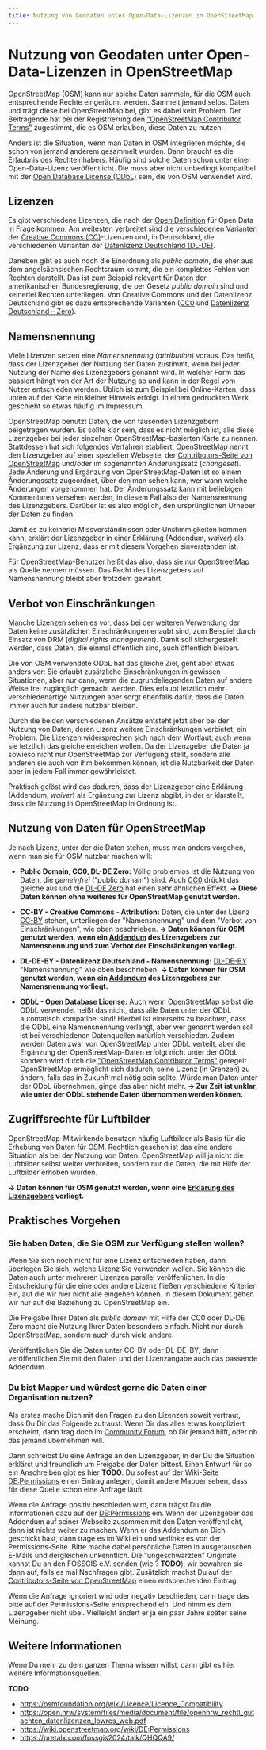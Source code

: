 ```yaml
---
title: Nutzung von Geodaten unter Open-Data-Lizenzen in OpenStreetMap
---
```


# Nutzung von Geodaten unter Open-Data-Lizenzen in OpenStreetMap

OpenStreetMap (OSM) kann nur solche Daten sammeln, für die OSM auch
entsprechende Rechte eingeräumt werden. Sammelt jemand selbst Daten und trägt
diese bei OpenStreetMap bei, gibt es dabei kein Problem. Der Beitragende hat
bei der Registrierung den ["OpenStreetMap Contributor
Terms"](https://osmfoundation.org/wiki/Licence/Contributor_Terms) zugestimmt,
die es OSM erlauben, diese Daten zu nutzen.

Anders ist die Situation, wenn man Daten in OSM integrieren möchte, die schon
von jemand anderem gesammelt wurden. Dann braucht es die Erlaubnis des
Rechteinhabers. Häufig sind solche Daten schon unter einer Open-Data-Lizenz
veröffentlicht. Die muss aber nicht unbedingt kompatibel mit der [Open Database
License (ODbL)](https://opendatacommons.org/licenses/odbl/) sein, die von OSM
verwendet wird.

## Lizenzen

Es gibt verschiedene Lizenzen, die nach der [Open
Definition](https://opendefinition.org/) für Open Data in Frage kommen. Am
weitesten verbreitet sind die verschiedenen Varianten der [Creative
Commons (CC)](https://creativecommons.org/)-Lizenzen und, in Deutschland, die
verschiedenen Varianten der [Datenlizenz
Deutschland (DL-DE)](https://www.govdata.de/lizenzen).

Daneben gibt es auch noch die Einordnung als *public domain*, die eher aus dem
angelsächsischen Rechtsraum kommt, die ein komplettes Fehlen von Rechten
darstellt. Das ist zum Beispiel relevant für Daten der amerikanischen
Bundesregierung, die per Gesetz *public domain* sind und keinerlei Rechten
unterliegen. Von Creative Commons und der Datenlizenz Deutschland gibt es
dazu entsprechende Varianten
([CC0](https://creativecommons.org/public-domain/cc0/) und [Datenlizenz
Deutschland – Zero](https://www.govdata.de/dl-de/zero-2-0)).

## Namensnennung

Viele Lizenzen setzen eine *Namensnennung* (*attribution*) voraus. Das heißt,
dass der Lizenzgeber der Nutzung der Daten zustimmt, wenn bei jeder Nutzung der
Name des Lizenzgebers genannt wird. In welcher Form das passiert hängt von der
Art der Nutzung ab und kann in der Regel vom Nutzer entschieden werden. Üblich
ist zum Beispiel bei Online-Karten, dass unten auf der Karte ein kleiner
Hinweis erfolgt. In einem gedruckten Werk geschieht so etwas häufig im
Impressum.

OpenStreetMap benutzt Daten, die von tausenden Lizenzgebern beigetragen wurden.
Es sollte klar sein, dass es nicht möglich ist, alle diese Lizenzgeber bei
jeder einzelnen OpenStreetMap-basierten Karte zu nennen. Stattdessen hat sich
folgendes Verfahren etabliert: OpenStreetMap nennt den Lizenzgeber auf einer
speziellen Webseite, der [Contributors-Seite von
OpenStreetMap](https://wiki.openstreetmap.org/wiki/Contributors) und/oder im
sogenannten Änderungssatz (*changeset*). Jede Änderung und Ergänzung von
OpenStreetMap-Daten ist so einem Änderungssatz zugeordnet, über den man sehen
kann, wer wann welche Änderungen vorgenommen hat. Der Änderungssatz kann mit
beliebigen Kommentaren versehen werden, in diesem Fall also der Namensnennung
des Lizenzgebers. Darüber ist es also möglich, den ursprünglichen Urheber
der Daten zu finden.

Damit es zu keinerlei Missverständnissen oder Unstimmigkeiten kommen kann,
erklärt der Lizenzgeber in einer Erklärung (Addendum, *waiver*) als Ergänzung
zur Lizenz, dass er mit diesem Vorgehen einverstanden ist.

Für OpenStreetMap-Benutzer heißt das also, dass sie nur OpenStreetMap als
Quelle nennen müssen. Das Recht des Lizenzgebers auf Namensnennung bleibt
aber trotzdem gewahrt.

## Verbot von Einschränkungen

Manche Lizenzen sehen es vor, dass bei der weiteren Verwendung der Daten keine
zusätzlichen Einschränkungen erlaubt sind, zum Beispiel durch Einsatz von DRM
(*digital rights management*). Damit soll sichergestellt werden, dass Daten,
die einmal öffentlich sind, auch öffentlich bleiben.

Die von OSM verwendete ODbL hat das gleiche Ziel, geht aber etwas anders vor:
Sie erlaubt zusätzliche Einschränkungen in gewissen Situationen, aber nur dann,
wenn die zugrundeliegenden Daten auf andere Weise frei zugänglich gemacht
werden. Dies erlaubt letztlich mehr verschiedenartige Nutzungen aber sorgt
ebenfalls dafür, dass die Daten immer auch für andere nutzbar bleiben.

Durch die beiden verschiedenen Ansätze entsteht jetzt aber bei der Nutzung von
Daten, deren Lizenz weitere Einschränkungen verbietet, ein Problem. Die
Lizenzen widersprechen sich nach dem Wortlaut, auch wenn sie letztlich das
gleiche erreichen wollen. Da der Lizenzgeber die Daten ja sowieso nicht nur
OpenStreetMap zur Verfügung stellt, sondern alle anderen sie auch von ihm
bekommen können, ist die Nutzbarkeit der Daten aber in jedem Fall immer
gewährleistet.

Praktisch gelöst wird das dadurch, dass der Lizenzgeber eine Erklärung
(Addendum, *waiver*) als Ergänzung zur Lizenz abgibt, in der er klarstellt,
dass die Nutzung in OpenStreetMap in Ordnung ist.

## Nutzung von Daten für OpenStreetMap

Je nach Lizenz, unter der die Daten stehen, muss man anders vorgehen, wenn
man sie für OSM nutzbar machen will:

* **Public Domain, CC0, DL-DE Zero:** Völlig problemlos ist die Nutzung von
  Daten, die *gemeinfrei* ("public domain") sind. Auch
  [CC0](https://creativecommons.org/publicdomain/zero/1.0/) drückt das gleiche
  aus und die [DL-DE Zero](https://www.govdata.de/dl-de/zero-2-0) hat einen
  sehr ähnlichen Effekt. **&rarr; Diese Daten können ohne weiteres für
  OpenStreetMap genutzt werden.**

* **CC-BY - Creative Commons - Attribution:** Daten, die unter der Lizenz
  [CC-BY](https://creativecommons.org/licenses/by/4.0/) stehen, unterliegen der
  "Namensnennung" und dem "Verbot von Einschränkungen", wie oben beschrieben.
  **&rarr; Daten können für OSM genutzt werden, wenn ein
  [Addendum](/beitragen/recht/addendum-cc-by/) des Lizenzgebers zur
  Namensnennung und zum Verbot der Einschränkungen vorliegt.**

* **DL-DE-BY - Datenlizenz Deutschland - Namensnennung:**
  [DL-DE-BY](https://www.govdata.de/dl-de/by-2-0) "Namensnennung" wie oben
  beschrieben. **&rarr; Daten können für OSM genutzt werden, wenn ein
  [Addendum](addendum-dl-de-by) des Lizenzgebers zur Namensnennung vorliegt.**

* **ODbL - Open Database License:** Auch wenn OpenStreetMap selbst die ODbL
  verwendet heißt das nicht, dass alle Daten unter der ODbL automatisch
  kompatibel sind! Hierbei ist einerseits zu beachten, dass die ODbL eine
  Namensnennung verlangt, aber wer genannt werden soll ist bei verschiedenen
  Datenquellen natürlich verschieden. Zudem werden Daten zwar von OpenStreetMap
  unter ODbL verteilt, aber die Ergänzung der OpenStreetMap-Daten erfolgt nicht
  unter der ODbL sondern wird durch die ["OpenStreetMap Contributor
  Terms"](https://osmfoundation.org/wiki/Licence/Contributor_Terms) geregelt.
  OpenStreetMap ermöglicht sich dadurch, seine Lizenz (in Grenzen) zu ändern,
  falls das in Zukunft mal nötig sein sollte. Würde man Daten unter der ODbL
  übernehmen, ginge das aber nicht mehr. **&rarr; Zur Zeit ist unklar, wie
  unter der ODbL stehende Daten übernommen werden können.**

## Zugriffsrechte für Luftbilder

OpenStreetMap-Mitwirkende benutzen häufig Luftbilder als Basis für die Erhebung
von Daten für OSM. Rechtlich gesehen ist das eine andere Situation als bei der
Nutzung von Daten. OpenStreetMap will ja nicht die Luftbilder selbst weiter
verbreiten, sondern nur die Daten, die mit Hilfe der Luftbilder erhoben wurden.

**&rarr; Daten können für OSM genutzt werden, wenn eine [Erklärung des
Lizenzgebers](/beitragen/recht/erlaubnis-luftbilder/) vorliegt.**

## Praktisches Vorgehen

### Sie haben Daten, die Sie OSM zur Verfügung stellen wollen?

Wenn Sie sich noch nicht für eine Lizenz entschieden haben, dann überlegen Sie
sich, welche Lizenz Sie verwenden wollen. Sie können die Daten auch unter
mehreren Lizenzen parallel veröffenlichen. In die Entscheidung für die eine
oder andere Lizenz fließen verschiedene Kriterien ein, auf die wir hier nicht
alle eingehen können. In diesem Dokument gehen wir nur auf die Beziehung zu
OpenStreetMap ein.

Die Freigabe Ihrer Daten als *public domain* mit Hilfe der CC0 oder DL-DE Zero
macht die Nutzung Ihrer Daten besonders einfach. Nicht nur durch OpenStreetMap,
sondern auch durch viele andere.

Veröffentlichen Sie die Daten unter CC-BY oder DL-DE-BY, dann veröffentlichen
Sie mit den Daten und der Lizenzangabe auch das passende Addendum.

### Du bist Mapper und würdest gerne die Daten einer Organisation nutzen?

Als erstes mache Dich mit den Fragen zu den Lizenzen soweit vertraut, dass Du
Dir das Folgende zutraust. Wenn Dir das alles etwas kompliziert erscheint,
dann frag doch im [Community Forum](https://community.openstreetmap.org/), ob
Dir jemand hilft, oder ob das jemand übernehmen will.

Dann schreibst Du eine Anfrage an den Lizenzgeber, in der Du die Situation
erklärst und freundlich um Freigabe der Daten bittest. Einen Entwurf für so ein
Anschreiben gibt es hier **TODO**. Du sollest auf der Wiki-Seite
[DE:Permissions](https://wiki.openstreetmap.org/wiki/DE:Permissions) einen
Eintrag anlegen, damit andere Mapper sehen, dass für diese Quelle schon eine
Anfrage läuft.

Wenn die Anfrage positiv beschieden wird, dann trägst Du die Informationen dazu
auf der [DE:Permissions](https://wiki.openstreetmap.org/wiki/DE:Permissions)
ein. Wenn der Lizenzgeber das Addendum auf seiner Webseite zusammen mit den
Daten veröffentlicht, dann ist nichts weiter zu machen. Wenn er das Addendum an
Dich geschickt hast, dann trage es im Wiki ein und verlinke es von der
Permissions-Seite. Bitte mache dabei persönliche Daten in ausgetauschen E-Mails
und dergleichen unkenntlich. Die "ungeschwärzten" Originale kannst Du an den
FOSSGIS e.V. senden (wie ? **TODO**), wir bewahren sie dann auf, falls es mal
Nachfragen gibt. Zusätzlich machst Du auf der [Contributors-Seite von
OpenStreetMap](https://wiki.openstreetmap.org/wiki/Contributors) einen
entsprechenden Eintrag.

Wenn die Anfrage ignoriert wird oder negativ beschieden, dann trage das bitte
auf der Permissions-Seite entsprechend ein. Und nimm es dem Lizenzgeber nicht
übel. Vielleicht ändert er ja ein paar Jahre später seine Meinung.

## Weitere Informationen

Wenn Du mehr zu dem ganzen Thema wissen willst, dann gibt es hier weitere
Informationsquellen.

**TODO**

* https://osmfoundation.org/wiki/Licence/Licence_Compatibility
* https://open.nrw/system/files/media/document/file/opennrw_rechtl_gutachten_datenlizenzen_lowres_web.pdf
* https://wiki.openstreetmap.org/wiki/DE:Permissions
* https://pretalx.com/fossgis2024/talk/QHQQA9/

